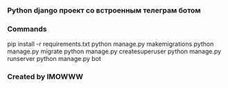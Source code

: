 ### Python django проект со встроенным телеграм ботом ###


 ### Commands ###

pip install -r requirements.txt
python manage.py makemigrations
python manage.py migrate
python manage.py createsuperuser
python manage.py runserver
python manage.py bot



### Created by IMOWWW ###
